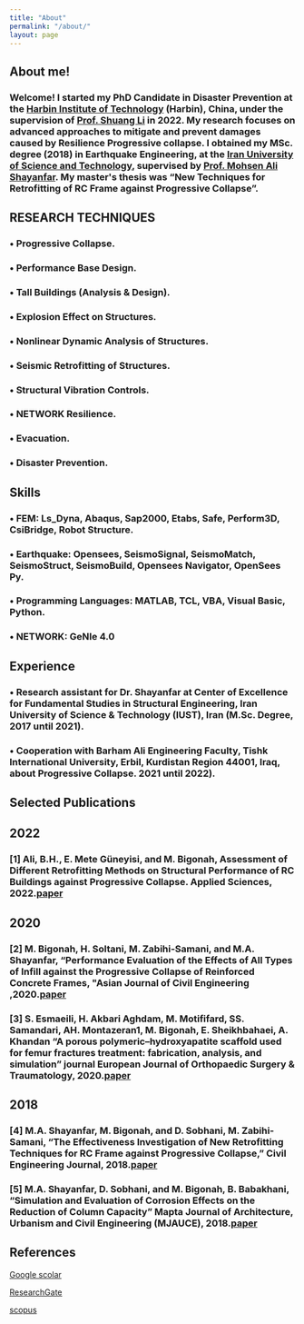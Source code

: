 ```yaml
---
title: "About"
permalink: "/about/"
layout: page
---
```


## About me!

### Welcome! I started my PhD Candidate in Disaster Prevention at the [Harbin Institute of Technology](https://www.hit.edu.cn/) (Harbin), China, under the supervision of [Prof. Shuang Li](http://homepage.hit.edu.cn/lishuang) in 2022. My research focuses on advanced approaches to mitigate and prevent damages caused by Resilience Progressive collapse. I obtained my MSc. degree (2018) in Earthquake Engineering, at the [Iran University of Science and Technology](http://www.iust.ac.ir/en), supervised by [Prof. Mohsen Ali Shayanfar](http://www.iust.ac.ir/content/17171/Dr.-M.A.-Shayanfar). My master's thesis was “New Techniques for Retrofitting of RC Frame against Progressive Collapse”.

## RESEARCH TECHNIQUES

### • Progressive Collapse.

### • Performance Base Design.

### • Tall Buildings (Analysis & Design).

### • Explosion Effect on Structures.

### • Nonlinear Dynamic Analysis of Structures.

### • Seismic Retrofitting of Structures.

### • Structural Vibration Controls.

### • NETWORK Resilience.

### • Evacuation.

### • Disaster Prevention.



## Skills 

### • FEM: Ls_Dyna, Abaqus, Sap2000, Etabs, Safe, Perform3D, CsiBridge, Robot Structure.


### • Earthquake: Opensees, SeismoSignal, SeismoMatch, SeismoStruct, SeismoBuild, Opensees Navigator, OpenSees Py.


### • Programming Languages: MATLAB, TCL, VBA, Visual Basic, Python.


### • NETWORK: GeNIe 4.0


## Experience 

### •	Research assistant for Dr. Shayanfar at Center of Excellence for Fundamental Studies in Structural Engineering, Iran University of Science & Technology (IUST), Iran (M.Sc. Degree, 2017 until 2021). 


### • Cooperation with Barham Ali Engineering Faculty, Tishk International University, Erbil, Kurdistan Region 44001, Iraq, about Progressive Collapse. 2021 until 2022). 



## Selected Publications

## 2022
### [1]  Ali, B.H., E. Mete Güneyisi, and M. Bigonah, Assessment of Different Retrofitting Methods on Structural Performance of RC Buildings against Progressive Collapse. Applied Sciences, 2022.[paper](https://doi.org/10.3390/app12031045) 


## 2020
###  [2]  M. Bigonah, H. Soltani, M. Zabihi-Samani, and M.A. Shayanfar, “Performance Evaluation of the Effects of All Types of Infill against the Progressive Collapse of Reinforced Concrete Frames, "Asian Journal of Civil Engineering ,2020.[paper](https://doi.org/10.1007/s42107-019-00208-z)

 

### [3]  S. Esmaeili, H. Akbari Aghdam, M. Motififard, SS. Samandari, AH. Montazeran1, M. Bigonah, E. Sheikhbahaei, A. Khandan “A porous polymeric–hydroxyapatite scaffold used for femur fractures treatment: fabrication, analysis, and simulation” journal European Journal of Orthopaedic Surgery & Traumatology, 2020.[paper](https://doi.org/10.1007/s00590-019-02530-3)  

## 2018
### [4]  M.A. Shayanfar, M. Bigonah, and D. Sobhani, M. Zabihi-Samani, “The Effectiveness Investigation of New Retrofitting Techniques for RC Frame against Progressive Collapse,” Civil Engineering Journal, 2018.[paper](https://doi.org/10.28991/cej-03091145)  



### [5]  M.A. Shayanfar, D. Sobhani, and M. Bigonah, B. Babakhani, “Simulation and Evaluation of Corrosion Effects on the Reduction of Column Capacity” Mapta Journal of Architecture, Urbanism and Civil Engineering (MJAUCE), 2018.[paper](https://www.researchgate.net/profile/Mohammad-Bigonah/publication/331873651_Simulation_and_Evaluation_of_Corrosion_Effects_on_the_Reduction_of_Column_Capacity/links/5c910d9b299bf14e7e8672ef/Simulation-and-Evaluation-of-Corrosion-Effects-on-the-Reduction-of-Column-Capacity.pdf) 



## References

[Google scolar](https://scholar.google.com/citations?user=Jcs-EDoAAAAJ&hl=fa)

[ResearchGate](https://www.researchgate.net/profile/Seyed_Mohammad_Bigonah_Ghalehsari)

[scopus](https://www.scopus.com/authid/detail.uri?authorId=57210584840)


